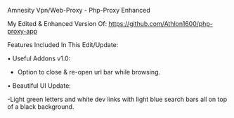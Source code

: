 Amnesity Vpn/Web-Proxy - Php-Proxy Enhanced

My Edited & Enhanced Version Of: https://github.com/Athlon1600/php-proxy-app


Features Included In This Edit/Update:

• Useful Addons v1.0:

- Option to close & re-open url bar while browsing.

• Beautiful UI Update:

-Light green letters and white dev links with light blue search bars all on top of a black background.
